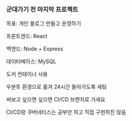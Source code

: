 ### 군대가기 전 마지막 프로젝트

목표: 개인 블로그 만들고 운영하기

프론트엔드: React

백엔드: Node + Express

데이터베이스: MySQL

도커 컨테이너 사용

우분투 환경으로 옮겨 24시간 돌아가도록 세팅

써보고 싶으면 싶으면 CI/CD 브랜치로 가세요

CI/CD랑 쿠버네티스는 공부만 하고 직접 구현하진 않음

